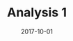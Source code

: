 ---
title: "Analysis 1"
collection: teaching
type: "Teaching Assistant"
# permalink: /teaching/2014-spring-teaching-1
venue: "Technical University Darmstadt"
date: 2017-10-01
# location: "City, Country"


# This is a description of a teaching experience. You can use markdown like any other post.

# Heading 1
# ======

# Heading 2
# ======

# Heading 3
# ======

---